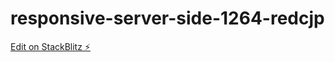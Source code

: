 # responsive-server-side-1264-redcjp

[Edit on StackBlitz ⚡️](https://stackblitz.com/edit/responsive-server-side-1264-redcjp)